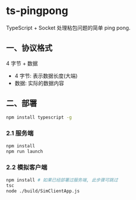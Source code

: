 # ts-pingpong

TypeScript + Socket 处理粘包问题的简单 ping pong.

## 一、协议格式

4 字节 + 数据

* 4 字节: 表示数据长度(大端)
* 数据: 实际的数据内容

## 二、部署

```bash
npm install typescript -g
```

### 2.1 服务端

```bash
npm install
npm run launch
```

### 2.2 模拟客户端

```bash
npm install # 如果已经部署过服务端, 此步骤可跳过
tsc
node ./build/SimClientApp.js
```
